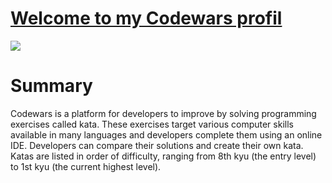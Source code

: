 # <a href="https://www.codewars.com/users/61ec1f5f6758dc005521d8b4">Welcome to my Codewars profil</a>

<img src="https://www.codewars.com/users/kevin-francisco/badges/large">

# Summary
Codewars is a platform for developers to improve by solving programming exercises called kata. These exercises target various computer skills available in many languages and developers complete them using an online IDE. Developers can compare their solutions and create their own kata. Katas are listed in order of difficulty, ranging from 8th kyu (the entry level) to 1st kyu (the current highest level).
